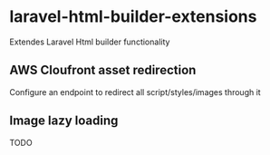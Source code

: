 laravel-html-builder-extensions
===============================

Extendes Laravel Html builder functionality


## AWS Cloufront asset redirection

Configure an endpoint to redirect all script/styles/images through it

## Image lazy loading

TODO